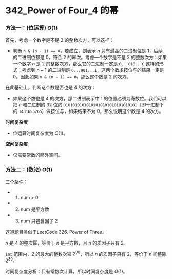 # 342_Power of Four_4 的幂

### 方法一：(位运算) $O(1)$

首先，考虑一个数字是不是 $2$ 的整数次方，可以这样：

- 判断 `n & (n - 1) == 0`，若成立，则表示 $n$ 只有最高的二进制位是 $1$，后续的二进制位都是 $0$，符合 2 的幂次。考虑一个数字是不是 $2$ 的整数次方：如果一个数字 $n$ 是 $2$ 的整数次方，那么它的二进制一定是 `0...010...0` 这样的形式；考虑到 $n - 1$ 的二进制是 `0...001...1`，这两个数求按位与的结果一定是 $0$。因此如果 `n & (n - 1) == 0`，那么这个数是 $2$ 的次方。

在此基础上，判断这个数是否也是 $4$ 的次方：

- 如果这个数也是 $4$ 的次方，那二进制表示中 $1$ 的位置必须为奇数位。我们可以把 $n$ 和二进制的 32 位的 `01010101010101010101010101010101`（即十进制下的 `1431655765`）做按位与，如果结果不为 $0$，那么说明这个数是 $4$ 的次方。

**时间复杂度**

- 位运算时间复杂度为 $O(1)$。

**空间复杂度**

- 仅需要常数的额外空间。



### 方法二：(数论) $O(1)$

三个条件：

- 1) num > 0
- 2) num 是平方数
- 3) num 只包含因子 2

这道题目类似于LeetCode 326. Power of Three。

$n$ 是 $4$ 的整次幂，等价于 $n$ 是平方数，且 $n$ 的质因子只有 $2$。

`int` 范围内，$2$ 的最大的整数次幂 $2^{30}$，所以 $n$ 的质因子只有 $2$，等价于 $n$ 能整除 $2^{30}$。



时间复杂度分析：只有常数次计算，所以时间复杂度是 $O(1)$。

